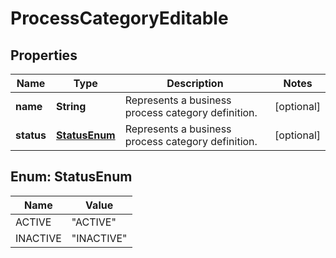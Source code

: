 
# ProcessCategoryEditable

## Properties
Name | Type | Description | Notes
------------ | ------------- | ------------- | -------------
**name** | **String** | Represents a business process category definition. |  [optional]
**status** | [**StatusEnum**](#StatusEnum) | Represents a business process category definition. |  [optional]


<a name="StatusEnum"></a>
## Enum: StatusEnum
Name | Value
---- | -----
ACTIVE | &quot;ACTIVE&quot;
INACTIVE | &quot;INACTIVE&quot;




